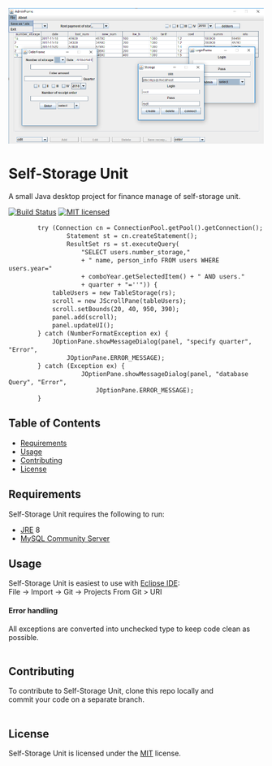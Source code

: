 ![Alt text](usage.png)

Self-Storage Unit
=================
A small Java desktop project for finance manage of self-storage unit. 
 
[![Build Status](https://travis-ci.org/babroval/self-storage-unit.svg?branch=master)](https://travis-ci.org/babroval/self-storage-unit)
[![MIT licensed](https://img.shields.io/badge/license-MIT-blue.svg)](https://github.com/babroval/self-storage-unit/blob/master/LICENSE)
```
		try (Connection cn = ConnectionPool.getPool().getConnection();
			 	Statement st = cn.createStatement();
				ResultSet rs = st.executeQuery(
					"SELECT users.number_storage,"
					+ " name, person_info FROM users WHERE users.year="
					+ comboYear.getSelectedItem() + " AND users."
					+ quarter + "=''")) {
			tableUsers = new TableStorage(rs);
			scroll = new JScrollPane(tableUsers);
			scroll.setBounds(20, 40, 950, 390);
			panel.add(scroll);
			panel.updateUI();
		} catch (NumberFormatException ex) {
			JOptionPane.showMessageDialog(panel, "specify quarter", "Error",
				JOptionPane.ERROR_MESSAGE);
		} catch (Exception ex) {
					JOptionPane.showMessageDialog(panel, "database Query", "Error",
						JOptionPane.ERROR_MESSAGE);
		}
```

Table of Contents
-----------------
  * [Requirements](#requirements)
  * [Usage](#usage)
  * [Contributing](#contributing)
  * [License](#license)  


Requirements
------------
Self-Storage Unit requires the following to run:
  * [JRE][jre] 8
  * [MySQL Community Server][mysql]  


Usage
-----
Self-Storage Unit is easiest to use with [Eclipse IDE][eclipse]:  
File -> Import -> Git -> Projects From Git > URI

#### Error handling
All exceptions are converted into unchecked type to
keep code clean as possible.
<br/>
<br/>

Contributing
------------
To contribute to Self-Storage Unit, clone this repo locally and  
commit your code on a separate branch.
<br/>
<br/>

License
-------
Self-Storage Unit is licensed under the [MIT][mit] license.  

[jre]: http://www.oracle.com/technetwork/java/javase/downloads/
[mysql]: https://dev.mysql.com/downloads/mysql/
[eclipse]: https://www.eclipse.org/downloads/
[mit]: https://github.com/babroval/self-storage-unit/blob/master/LICENSE/
